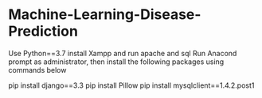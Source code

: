 # Machine-Learning-Disease-Prediction
Use Python==3.7
install Xampp
and run apache and sql
Run Anacond prompt as administrator, then install the following packages using commands below

pip install django==3.3
pip install Pillow
pip install mysqlclient==1.4.2.post1
